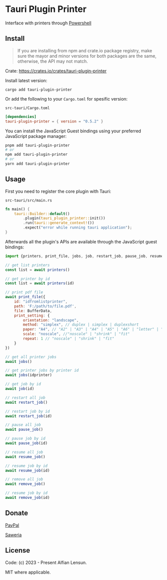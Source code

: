 # Tauri Plugin Printer
Interface with printers through [Powershell](https://learn.microsoft.com/en-us/powershell/scripting/install/installing-powershell-on-windows?view=powershell-7.3)

## Install
> If you are installing from npm and crate.io package registry, make sure the mayor and minor versions for both packages are the same, otherwise, the API may not match.

Crate: https://crates.io/crates/tauri-plugin-printer

Install latest version:

`cargo add tauri-plugin-printer`

Or add the following to your `Cargo.toml` for spesific version:

`src-tauri/Cargo.toml`

```toml
[dependencies]
tauri-plugin-printer = { version = "0.5.2" }
```

You can install the JavaScript Guest bindings using your preferred JavaScript package manager:

```sh
pnpm add tauri-plugin-printer
# or
npm add tauri-plugin-printer
# or
yarn add tauri-plugin-printer
```

## Usage

First you need to register the core plugin with Tauri:

`src-tauri/src/main.rs`

```rust
fn main() {
    tauri::Builder::default()
        .plugin(tauri_plugin_printer::init())  
        .run(tauri::generate_context!())
        .expect("error while running tauri application");
}
```

Afterwards all the plugin's APIs are available through the JavaScript guest bindings:

```javascript
import {printers, print_file, jobs, job, restart_job, pause_job, resume_job, remove_job} from "tauri-plugin-printer";

// get list printers
const list = await printers()

// get printer by id
const list = await printers(id)

// print pdf file
await print_file({
    id: "idfromlistprinter",
    path: 'F:/path/to/file.pdf', 
    file: BufferData,
    print_setting: {
        orientation: "landscape",
        method: "simplex", // duplex | simplex | duplexshort
        paper: "A4", // "A2" | "A3" | "A4" | "A5" | "A6" | "letter" | "legal" | "tabloid"
        scale: "noscale", //"noscale" | "shrink" | "fit"
        repeat: 1 // "noscale" | "shrink" | "fit"
    }
})

// get all printer jobs
await jobs()

// get printer jobs by printer id 
await jobs(idprinter)

// get job by id
await job(id)

// restart all job
await restart_job()

// restart job by id
await restart_job(id)

// pause all job
await pause_job()

// pause job by id
await pause_job(id)

// resume all job 
await resume_job()

// resume job by id
await resume_job(id)

// remove all job
await remove_job()

// resume job by id
await remove_job(id)

```


## Donate
[PayPal](https://paypal.me/alfianlensun)

[Saweria](https://saweria.co/alfianlensun)

## License
Code: (c) 2023 - Present Alfian Lensun.

MIT where applicable.